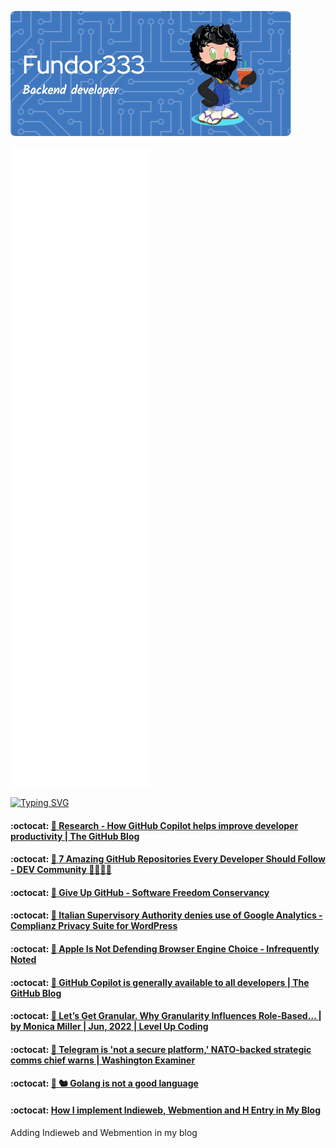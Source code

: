 ![Header](./github-header-image.png)

![Metrics](/github-metrics.svg)

[![Typing SVG](https://readme-typing-svg.herokuapp.com?color=FF4137&lines=Some+of+my+posts)](https://git.io/typing-svg)
<!--START_SECTION:feed-->
#### :octocat: [🔖 Research - How GitHub Copilot helps improve developer productivity | The GitHub Blog](https:&#x2F;&#x2F;fundor333.com&#x2F;social&#x2F;2022&#x2F;07&#x2F;15&#x2F;research---how-github-copilot-helps-improve-developer-productivity--the-github-blog&#x2F;) 

#### :octocat: [🔖 7 Amazing GitHub Repositories Every Developer Should Follow - DEV Community 👩‍💻👨‍💻](https:&#x2F;&#x2F;fundor333.com&#x2F;social&#x2F;2022&#x2F;07&#x2F;06&#x2F;7-amazing-github-repositories-every-developer-should-follow---dev-community&#x2F;) 

#### :octocat: [🔖 Give Up GitHub - Software Freedom Conservancy](https:&#x2F;&#x2F;fundor333.com&#x2F;social&#x2F;2022&#x2F;07&#x2F;06&#x2F;give-up-github---software-freedom-conservancy&#x2F;) 

#### :octocat: [🔖 Italian Supervisory Authority denies use of Google Analytics - Complianz Privacy Suite for WordPress](https:&#x2F;&#x2F;fundor333.com&#x2F;social&#x2F;2022&#x2F;06&#x2F;30&#x2F;italian-supervisory-authority-denies-use-of-google-analytics---complianz-privacy-suite-for-wordpress&#x2F;) 

#### :octocat: [🔖 Apple Is Not Defending Browser Engine Choice - Infrequently Noted](https:&#x2F;&#x2F;fundor333.com&#x2F;social&#x2F;2022&#x2F;06&#x2F;24&#x2F;apple-is-not-defending-browser-engine-choice---infrequently-noted&#x2F;) 

#### :octocat: [🔖 GitHub Copilot is generally available to all developers | The GitHub Blog](https:&#x2F;&#x2F;fundor333.com&#x2F;social&#x2F;2022&#x2F;06&#x2F;21&#x2F;github-copilot-is-generally-available-to-all-developers--the-github-blog&#x2F;) 

#### :octocat: [🔖 Let’s Get Granular. Why Granularity Influences Role-Based… | by Monica Miller | Jun, 2022 | Level Up Coding](https:&#x2F;&#x2F;fundor333.com&#x2F;social&#x2F;2022&#x2F;06&#x2F;20&#x2F;lets-get-granular-why-granularity-influences-role-based--by-monica-miller--jun-2022--level-up-coding&#x2F;) 

#### :octocat: [🔖 Telegram is &#39;not a secure platform,&#39; NATO-backed strategic comms chief warns | Washington Examiner](https:&#x2F;&#x2F;fundor333.com&#x2F;social&#x2F;2022&#x2F;06&#x2F;20&#x2F;telegram-is-not-a-secure-platform-nato-backed-strategic-comms-chief-warns--washington-examiner&#x2F;) 

#### :octocat: [🔖 🐿 Golang is not a good language](https:&#x2F;&#x2F;fundor333.com&#x2F;social&#x2F;2022&#x2F;06&#x2F;20&#x2F;golang-is-not-a-good-language&#x2F;) 

#### :octocat: [How I implement Indieweb, Webmention and H Entry in My Blog](https:&#x2F;&#x2F;fundor333.com&#x2F;post&#x2F;2022&#x2F;indieweb-webmention-and-h-entry-in-my-blog&#x2F;) 
Adding Indieweb and Webmention in my blog
<!--END_SECTION:feed-->
